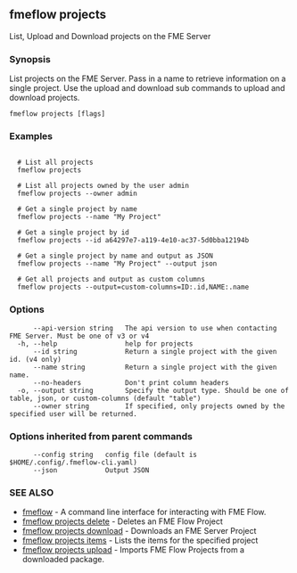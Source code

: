 ## fmeflow projects

List, Upload and Download projects on the FME Server

### Synopsis

List projects on the FME Server. Pass in a name to retrieve information on a single project. Use the upload and download sub commands to upload and download projects.

```
fmeflow projects [flags]
```

### Examples

```

  # List all projects
  fmeflow projects

  # List all projects owned by the user admin
  fmeflow projects --owner admin
  
  # Get a single project by name
  fmeflow projects --name "My Project"
  
  # Get a single project by id
  fmeflow projects --id a64297e7-a119-4e10-ac37-5d0bba12194b
  
  # Get a single project by name and output as JSON
  fmeflow projects --name "My Project" --output json
  
  # Get all projects and output as custom columns
  fmeflow projects --output=custom-columns=ID:.id,NAME:.name
```

### Options

```
      --api-version string   The api version to use when contacting FME Server. Must be one of v3 or v4
  -h, --help                 help for projects
      --id string            Return a single project with the given id. (v4 only)
      --name string          Return a single project with the given name.
      --no-headers           Don't print column headers
  -o, --output string        Specify the output type. Should be one of table, json, or custom-columns (default "table")
      --owner string         If specified, only projects owned by the specified user will be returned.
```

### Options inherited from parent commands

```
      --config string   config file (default is $HOME/.config/.fmeflow-cli.yaml)
      --json            Output JSON
```

### SEE ALSO

* [fmeflow](fmeflow.md)	 - A command line interface for interacting with FME Flow.
* [fmeflow projects delete](fmeflow_projects_delete.md)	 - Deletes an FME Flow Project
* [fmeflow projects download](fmeflow_projects_download.md)	 - Downloads an FME Server Project
* [fmeflow projects items](fmeflow_projects_items.md)	 - Lists the items for the specified project
* [fmeflow projects upload](fmeflow_projects_upload.md)	 - Imports FME Flow Projects from a downloaded package.

